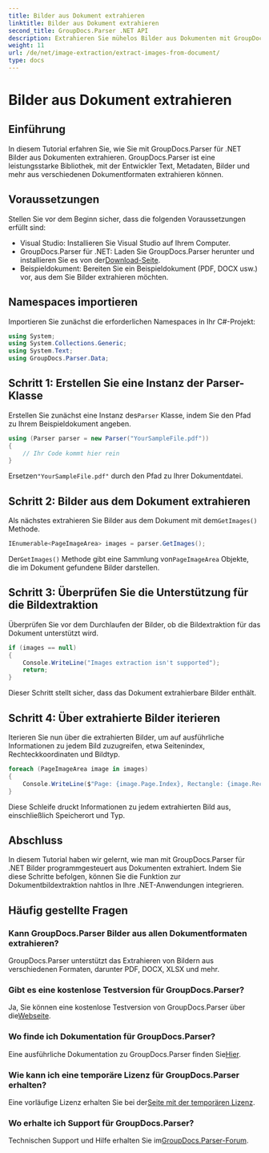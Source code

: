 ```yaml
---
title: Bilder aus Dokument extrahieren
linktitle: Bilder aus Dokument extrahieren
second_title: GroupDocs.Parser .NET API
description: Extrahieren Sie mühelos Bilder aus Dokumenten mit GroupDocs.Parser für .NET. Ihre Dokumentverarbeitungsfunktionen und die Optimierung von Bildextraktionsaufgaben sind effizient.
weight: 11
url: /de/net/image-extraction/extract-images-from-document/
type: docs
---
```

# Bilder aus Dokument extrahieren

## Einführung
In diesem Tutorial erfahren Sie, wie Sie mit GroupDocs.Parser für .NET Bilder aus Dokumenten extrahieren. GroupDocs.Parser ist eine leistungsstarke Bibliothek, mit der Entwickler Text, Metadaten, Bilder und mehr aus verschiedenen Dokumentformaten extrahieren können.
## Voraussetzungen
Stellen Sie vor dem Beginn sicher, dass die folgenden Voraussetzungen erfüllt sind:
- Visual Studio: Installieren Sie Visual Studio auf Ihrem Computer.
-  GroupDocs.Parser für .NET: Laden Sie GroupDocs.Parser herunter und installieren Sie es von der[Download-Seite](https://releases.groupdocs.com/parser/net/).
- Beispieldokument: Bereiten Sie ein Beispieldokument (PDF, DOCX usw.) vor, aus dem Sie Bilder extrahieren möchten.

## Namespaces importieren
Importieren Sie zunächst die erforderlichen Namespaces in Ihr C#-Projekt:
```csharp
using System;
using System.Collections.Generic;
using System.Text;
using GroupDocs.Parser.Data;
```
## Schritt 1: Erstellen Sie eine Instanz der Parser-Klasse
 Erstellen Sie zunächst eine Instanz des`Parser` Klasse, indem Sie den Pfad zu Ihrem Beispieldokument angeben.
```csharp
using (Parser parser = new Parser("YourSampleFile.pdf"))
{
    // Ihr Code kommt hier rein
}
```
 Ersetzen`"YourSampleFile.pdf"` durch den Pfad zu Ihrer Dokumentdatei.
## Schritt 2: Bilder aus dem Dokument extrahieren
 Als nächstes extrahieren Sie Bilder aus dem Dokument mit dem`GetImages()` Methode.
```csharp
IEnumerable<PageImageArea> images = parser.GetImages();
```
 Der`GetImages()` Methode gibt eine Sammlung von`PageImageArea` Objekte, die im Dokument gefundene Bilder darstellen.
## Schritt 3: Überprüfen Sie die Unterstützung für die Bildextraktion
Überprüfen Sie vor dem Durchlaufen der Bilder, ob die Bildextraktion für das Dokument unterstützt wird.
```csharp
if (images == null)
{
    Console.WriteLine("Images extraction isn't supported");
    return;
}
```
Dieser Schritt stellt sicher, dass das Dokument extrahierbare Bilder enthält.
## Schritt 4: Über extrahierte Bilder iterieren
Iterieren Sie nun über die extrahierten Bilder, um auf ausführliche Informationen zu jedem Bild zuzugreifen, etwa Seitenindex, Rechteckkoordinaten und Bildtyp.
```csharp
foreach (PageImageArea image in images)
{
    Console.WriteLine($"Page: {image.Page.Index}, Rectangle: {image.Rectangle}, Type: {image.FileType}");
}
```
Diese Schleife druckt Informationen zu jedem extrahierten Bild aus, einschließlich Speicherort und Typ.

## Abschluss
In diesem Tutorial haben wir gelernt, wie man mit GroupDocs.Parser für .NET Bilder programmgesteuert aus Dokumenten extrahiert. Indem Sie diese Schritte befolgen, können Sie die Funktion zur Dokumentbildextraktion nahtlos in Ihre .NET-Anwendungen integrieren.

## Häufig gestellte Fragen
### Kann GroupDocs.Parser Bilder aus allen Dokumentformaten extrahieren?
GroupDocs.Parser unterstützt das Extrahieren von Bildern aus verschiedenen Formaten, darunter PDF, DOCX, XLSX und mehr.
### Gibt es eine kostenlose Testversion für GroupDocs.Parser?
 Ja, Sie können eine kostenlose Testversion von GroupDocs.Parser über die[Webseite](https://releases.groupdocs.com/).
### Wo finde ich Dokumentation für GroupDocs.Parser?
 Eine ausführliche Dokumentation zu GroupDocs.Parser finden Sie[Hier](https://tutorials.groupdocs.com/parser/net/).
### Wie kann ich eine temporäre Lizenz für GroupDocs.Parser erhalten?
 Eine vorläufige Lizenz erhalten Sie bei der[Seite mit der temporären Lizenz](https://purchase.groupdocs.com/temporary-license/).
### Wo erhalte ich Support für GroupDocs.Parser?
 Technischen Support und Hilfe erhalten Sie im[GroupDocs.Parser-Forum](https://forum.groupdocs.com/c/parser/17).